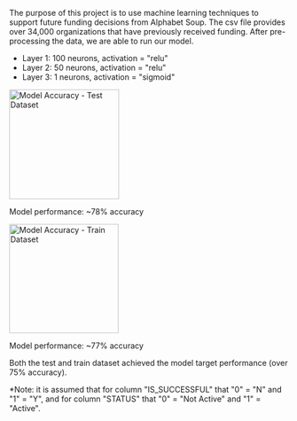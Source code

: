 The purpose of this project is to use machine learning techniques to support future funding decisions from Alphabet Soup. The csv file provides over 34,000 organizations that have previously received funding. After pre-processing the data, we are able to run our model.

* Layer 1: 100 neurons, activation = "relu"
* Layer 2: 50 neurons, activation = "relu"
* Layer 3: 1 neurons, activation = "sigmoid"

<img width="198" alt="Model Accuracy - Test Dataset" src="https://user-images.githubusercontent.com/65242270/94314735-04ad3b00-ff36-11ea-910e-b704a950fabd.PNG">

Model performance: ~78% accuracy

<img width="197" alt="Model Accuracy - Train Dataset" src="https://user-images.githubusercontent.com/65242270/94314747-07a82b80-ff36-11ea-8503-72197a23e887.PNG">

Model performance: ~77% accuracy <br />


Both the test and train dataset achieved the model target performance (over 75% accuracy).

*Note: it is assumed that for column "IS_SUCCESSFUL" that "0" = "N" and "1" = "Y", and for column "STATUS" that "0" = "Not Active" and "1" = "Active".
